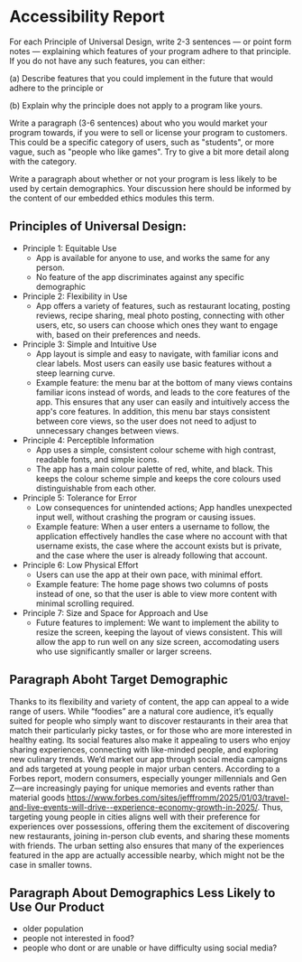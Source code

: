 # Accessibility Report
For each Principle of Universal Design, write 2-3 sentences — or point form notes — explaining which features of your program adhere to that principle. If you do not have any such features, you can either:

(a) Describe features that you could implement in the future that would adhere to the principle or

(b) Explain why the principle does not apply to a program like yours.

Write a paragraph (3-6 sentences) about who you would market your program towards, if you were to sell or license your program to customers. This could be a specific category of users, such as "students", or more vague, such as "people who like games". Try to give a bit more detail along with the category.

Write a paragraph about whether or not your program is less likely to be used by certain demographics. Your discussion here should be informed by the content of our embedded ethics modules this term.


## Principles of Universal Design:

- Principle 1: Equitable Use
    - App is available for anyone to use, and works the same for any person.
    - No feature of the app discriminates against any specific demographic
- Principle 2: Flexibility in Use
    - App offers a variety of features, such as restaurant locating, posting reviews, recipe sharing, meal photo posting, connecting with other users, etc, so users can choose which ones they want to engage with, based on their preferences and needs.
- Principle 3: Simple and Intuitive Use
    - App layout is simple and easy to navigate, with familiar icons and clear labels. Most users can easily use basic features without a steep learning curve.
    - Example feature: the menu bar at the bottom of many views contains familiar icons instead of words, and leads to the core features of the app. This ensures that any user can easily and intuitively access the app's core features. In addition, this menu bar stays consistent between core views, so the user does not need to adjust to unnecessary changes between views.
- Principle 4: Perceptible Information
    - App uses a simple, consistent colour scheme with high contrast, readable fonts, and simple icons.
    - The app has a main colour palette of red, white, and black. This keeps the colour scheme simple and keeps the core colours used distinguishable from each other.
- Principle 5: Tolerance for Error
    - Low consequences for unintended actions; App handles unexpected input well, without crashing the program or causing issues.
    - Example feature: When a user enters a username to follow, the application effectively handles the case where no account with that username exists, the case where the account exists but is private, and the case where the user is already following that account.
- Principle 6: Low Physical Effort
    - Users can use the app at their own pace, with minimal effort.
    - Example feature: The home page shows two columns of posts instead of one, so that the user is able to view more content with minimal scrolling required.
- Principle 7: Size and Space for Approach and Use
    - Future features to implement: We want to implement the ability to resize the screen, keeping the layout of views consistent. This will allow the app to run well on any size screen, accomodating users who use significantly smaller or larger screens.

## Paragraph Aboht Target Demographic
Thanks to its flexibility and variety of content, the app can appeal to a wide range of users. 
While “foodies” are a natural core audience, it’s equally suited for people who simply want to discover restaurants in their area that match their particularly picky tastes, 
or for those who are more interested in healthy eating. Its social features also make it appealing to users who enjoy sharing experiences, connecting with like-minded people, 
and exploring new culinary trends. 
We’d market our app through social media campaigns and ads targeted at young people in major urban centers. 
According to a Forbes report, modern consumers, especially younger millennials and Gen Z—are increasingly paying for unique 
memories and events rather than material goods https://www.forbes.com/sites/jefffromm/2025/01/03/travel-and-live-events-will-drive--experience-economy-growth-in-2025/.
Thus, targeting young people in cities aligns well with their preference for experiences over possessions, 
offering them the excitement of discovering new restaurants, joining in-person club events, and sharing these moments with friends. 
The urban setting also ensures that many of the experiences featured in the app are actually accessible nearby, 
which might not be the case in smaller towns.

## Paragraph About Demographics Less Likely to Use Our Product
- older population
- people not interested in food?
- people who dont or are unable or have difficulty using social media?

